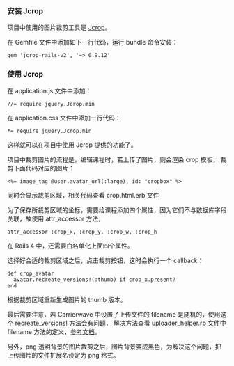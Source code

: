 ### 安装 Jcrop

项目中使用的图片裁剪工具是 [Jcrop](http://deepliquid.com/content/Jcrop.html)。

在 Gemfile 文件中添加如下一行代码，运行 bundle 命令安装：

    gem 'jcrop-rails-v2', '~> 0.9.12'

### 使用 Jcrop

在 application.js 文件中添加：

    //= require jquery.Jcrop.min

在 application.css 文件中添加一行代码：

    *= require jquery.Jcrop.min

这样就可以在项目中使用 Jcrop 提供的功能了。

项目中裁剪图片的流程是，编辑课程时，若上传了图片，则会渲染 crop 模板，
裁剪下面代码对应的图片：

    <%= image_tag @user.avatar_url(:large), id: "cropbox" %>

同时会显示裁剪区域，相关代码查看 crop.html.erb 文件

为了保存所裁剪区域的坐标，需要给课程添加四个属性，因为它们不与数据库字段关联，故使用 attr_accessor 方法，

    attr_accessor :crop_x, :crop_y, :crop_w, :crop_h

在 Rails 4 中，还需要白名单化上面四个属性。

选择好合适的裁剪区域之后，点击裁剪按钮，这时会执行一个 callback：

    def crop_avatar
      avatar.recreate_versions!(:thumb) if crop_x.present?
    end

根据裁剪区域重新生成图片的 thumb 版本。

最后需要注意，若 Carrierwave 中设置了上传文件的 filename 是随机的，使用这个 recreate_versions! 方法会有问题，
解决方法查看 uploader_helper.rb 文件中 filename 方法的定义，[参考文档](https://github.com/billie66/image/issues/8)。

另外，png 透明背景的图片裁剪之后，图片背景变成黑色，为解决这个问题，把上传图片的文件扩展名设定为 png 格式。
